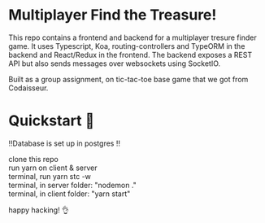 # Multiplayer Find the Treasure!

This repo contains a frontend and backend for a multiplayer tresure finder game. It uses Typescript, Koa, routing-controllers and TypeORM in the backend and React/Redux in the frontend. The backend exposes a REST API but also sends messages over websockets using SocketIO.

Built as a group assignment, on tic-tac-toe base game that we got from Codaisseur.

# Quickstart 🚀

‼️Database is set up in postgres ‼️

clone this repo <br>
run yarn on client & server  <br>
terminal, run yarn stc -w <br>
terminal, in server folder: "nodemon ."  <br>
terminal, in client folder: "yarn start"  <br>

happy hacking! 👌
